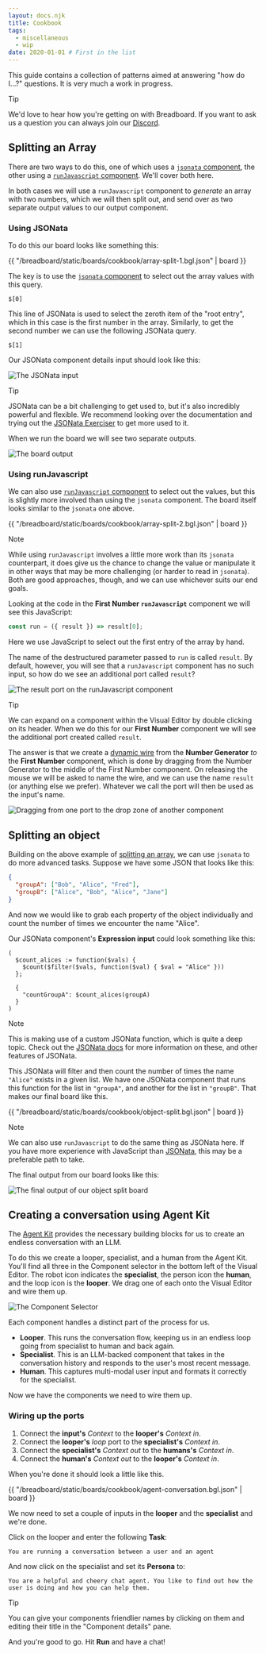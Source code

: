 ```yaml
---
layout: docs.njk
title: Cookbook
tags:
  - miscellaneous
  - wip
date: 2020-01-01 # First in the list
---
```


This guide contains a collection of patterns aimed at answering "how do I...?" questions. It is very much a work in progress.

> [!TIP]
> We'd love to hear how you're getting on with Breadboard. If you want to ask us a question you can always join our [Discord](https://discord.gg/breadboard).

## Splitting an Array

There are two ways to do this, one of which uses a [`jsonata` component](../../kits/json/#the-jsonata-node), the other using a [`runJavascript` component](../../kits/core/#the-runjavascript-node). We'll cover both here.

In both cases we will use a `runJavascript` component to _generate_ an array with two numbers, which we will then split out, and send over as two separate output values to our output component.

### Using JSONata

To do this our board looks like something this:

{{ "/breadboard/static/boards/cookbook/array-split-1.bgl.json" | board }}

The key is to use the [`jsonata` component](../../kits/json/#the-jsonata-node) to select out the array values with this query.

```prompt
$[0]
```

This line of JSONata is used to select the zeroth item of the "root entry", which in this case is the first number in the array. Similarly, to get the second number we can use the following JSONata query.

```prompt
$[1]
```

Our JSONata component details input should look like this:

![The JSONata input](/breadboard/static/images/cookbook/jsonata-input.png)

> [!TIP]
> JSONata can be a bit challenging to get used to, but it's also incredibly powerful and flexible. We recommend looking over the documentation and trying out the [JSONata Exerciser](https://try.jsonata.org/) to get more used to it.

When we run the board we will see two separate outputs.

![The board output](/breadboard/static/images/cookbook/array-split-output.png)

### Using runJavascript

We can also use [`runJavascript` component](../../kits/core/#the-runjavascript-node) to select out the values, but this is slightly more involved than using the `jsonata` component. The board itself looks similar to the `jsonata` one above.

{{ "/breadboard/static/boards/cookbook/array-split-2.bgl.json" | board }}

> [!NOTE]
> While using `runJavascript` involves a little more work than its `jsonata` counterpart, it does give us the chance to change the value or manipulate it in other ways that may be more challenging (or harder to read in `jsonata`). Both are good approaches, though, and we can use whichever suits our end goals.

Looking at the code in the **First Number `runJavascript`** component we will see this JavaScript:

```js
const run = ({ result }) => result[0];
```

Here we use JavaScript to select out the first entry of the array by hand.

The name of the destructured parameter passed to `run` is called `result`. By default, however, you will see that a `runJavascript` component has no such input, so how do we see an additional port called `result`?

![The result port on the runJavascript component](/breadboard/static/images/cookbook/array-split-dynamic-wire.png)

> [!TIP]
> We can expand on a component within the Visual Editor by double clicking on its header. When we do this for our **First Number** component we will see the additional port created called `result`.

The answer is that we create a [dynamic wire](../../visual-editor/components/#dynamic-wires) from the **Number Generator** _to_ the **First Number** component, which is done by dragging from the Number Generator to the middle of the First Number component. On releasing the mouse we will be asked to name the wire, and we can use the name `result` (or anything else we prefer). Whatever we call the port will then be used as the input's name.

![Dragging from one port to the drop zone of another component](/breadboard/static/images/using-the-visual-editor/drop-zone.png)

## Splitting an object

Building on the above example of [splitting an array](#splitting-an-array), we can use `jsonata` to do more advanced tasks. Suppose we have some JSON that looks like this:

```json
{
  "groupA": ["Bob", "Alice", "Fred"],
  "groupB": ["Alice", "Bob", "Alice", "Jane"]
}
```

And now we would like to grab each property of the object individually and count the number of times we encounter the name "Alice".

Our JSONata component's **Expression input** could look something like this:

```prompt
(
  $count_alices := function($vals) {
    $count($filter($vals, function($val) { $val = "Alice" }))
  };

  {
    "countGroupA": $count_alices(groupA)
  }
)
```

> [!NOTE]
> This is making use of a custom JSONata function, which is quite a deep topic. Check out the [JSONata docs](https://docs.jsonata.org/programming#functions) for more information on these, and other features of JSONata.

This JSONata will filter and then count the number of times the name `"Alice"` exists in a given list. We have one JSONata component that runs this function for the list in `"groupA"`, and another for the list in `"groupB"`. That makes our final board like this.

{{ "/breadboard/static/boards/cookbook/object-split.bgl.json" | board }}

> [!NOTE]
> We can also use `runJavascript` to do the same thing as JSONata here. If you have more experience with JavaScript than [JSONata](https://jsonata.org/), this may be a preferable path to take.

The final output from our board looks like this:

![The final output of our object split board](/breadboard/static/images/cookbook/object-split.png)

## Creating a conversation using Agent Kit

The [Agent Kit](../../kits/agents) provides the necessary building blocks for us to create an endless conversation with an LLM.

To do this we create a looper, specialist, and a human from the Agent Kit. You'll find all three in the Component selector in the bottom left of the Visual Editor. The robot icon indicates the **specialist**, the person icon the **human**, and the loop icon is the **looper**. We drag one of each onto the Visual Editor and wire them up.

![The Component Selector](/breadboard/static/images/shared/component-selector.png)

Each component handles a distinct part of the process for us.

- **Looper**. This runs the conversation flow, keeping us in an endless loop going from specialist to human and back again.
- **Specialist**. This is an LLM-backed component that takes in the conversation history and responds to the user's most recent message.
- **Human**. This captures multi-modal user input and formats it correctly for the specialist.

Now we have the components we need to wire them up.

### Wiring up the ports

1. Connect the **input's** _Context_ to the **looper's** _Context in_.
1. Connect the **looper's** _loop_ port to the **specialist's** _Context in_.
1. Connect the **specialist's** _Context out_ to the **humans's** _Context in_.
1. Connect the **human's** _Context out_ to the **looper's** _Context in_.

When you're done it should look a little like this.

{{ "/breadboard/static/boards/cookbook/agent-conversation.bgl.json" | board }}

We now need to set a couple of inputs in the **looper** and the **specialist** and we're done.

Click on the looper and enter the following **Task**:

```prompt
You are running a conversation between a user and an agent
```

And now click on the specialist and set its **Persona** to:

```prompt
You are a helpful and cheery chat agent. You like to find out how the user is doing and how you can help them.
```

> [!TIP]
> You can give your components friendlier names by clicking on them and editing their title in the "Component details" pane.

And you're good to go. Hit **Run** and have a chat!
